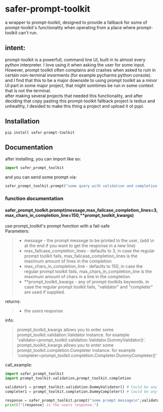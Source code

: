 # safer-prompt-toolkit
a wrapper to prompt-toolkit, designed to provide a fallback for some of prompt-toolkit's functionality when operating from a place where prompt-toolkit can't run.  
## intent:  
prompt-toolkit is a powerfull, command line UI, built in to almost every python interpreter. I love using it when asking the user for some input. However, prompt toolkit often complains and crashes when asked to ruin in certain non-terminal invorments (for example pycharms python console). and I find that this to be a major downside to using prompt toolkit as a minor UI part in some major project, that might somtimes be run in some context that is not the terminal.  
after making several projects that needed this functionality, and after deciding that copy pasting this prompt-toolkit fallback project is tedius and unhealthy, I desided to make this thing a project and upload it ot pypi.

## Installation
```
pip install safer-prompt-toolkit
```

## Documentation
after installing, you can import like so:
```python
import safer_prompt_toolkit
```
and you can send some prompt via:
```python
safer_prompt_toolkit.prompt("some query with validation and completion options")
```

### function documentation
#### safer_prompt_toolkit.prompt(message,max_failcase_completion_lines=3,max_chars_in_completion_line=150,**prompt_toolkit_kwargs)
use prompt_toolkit's prompt function with a fail-safe  
Parameters:  
>  - message - the prompt messege to be printed to the user, (add \n at the end if you want to get the response in a new line)  
>  - max_failcase_completion_lines - defaults to 3, in case the regular prompt toolkit fails, max_failcase_completion_lines is the maximum amount of lines in the completion  
>  - max_chars_in_completion_line - defaults to 150, in case the regular prompt toolkit fails, max_chars_in_completion_line is the maximum amount of chars in a line in the completion  
>  - \*\*prompt_toolkit_kwargs - any of prompt-toolkits keywords. in case the regular prompt toolkit fails, "validator" and "completer" are used if supplied.  

returns:
> - the users response  

info: 
> prompt_toolkit_kwargs allows you to enter some prompt_toolkit.validation.Validator instance. for example 'validator=prompt_toolkit.validation.Validator.DummyValidator()'.  
prompt_toolkit_kwargs allows you to enter some prompt_toolkit.completion.Completer instance. for example 'completer=prompt_toolkit.completion.Completer.DummyCompleter()'  

call_example:  
```python
import safer_prompt_toolkit
import prompt_toolkit.validation,prompt_toolkit.completion

validator1 = prompt_toolkit.validation.DummyValidator() # Could be any prompt_toolkit.validation.Validator instance.
completer1 = prompt_toolkit.completion.DummyCompleter() # Could be any prompt_toolkit.completion.Completer instance.

response = safer_prompt_toolkit.prompt("some prompt message\n",validator=validator1,completer=completer1)
print(f"{response} is the users response.") 
```
